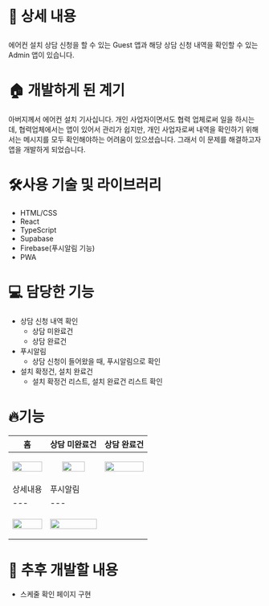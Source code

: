 # <p>📖 상세 내용

<aside>
  에어컨 설치 상담 신청을 할 수 있는 Guest 앱과 해당 상담 신청 내역을 확인할 수 있는 Admin 앱이 있습니다.
</aside>

# 🏠 개발하게 된 계기

<aside>
아버지께서 에어컨 설치 기사십니다. 개인 사업자이면서도 협력 업체로써 일을 하시는데, 협력업체에서는 앱이 있어서 관리가 쉽지만, 개인 사업자로써 내역을 확인하기 위해서는 메시지를 모두 확인해야하는 어려움이 있으셨습니다.
그래서 이 문제를 해결하고자 앱을 개발하게 되었습니다.
</aside>

# 🛠️사용 기술 및 라이브러리
<ul>
  <li>HTML/CSS</li>
  <li>React</li>
  <li>TypeScript</li>
  <li>Supabase</li>
  <li>Firebase(푸시알림 기능)</li>
  <li>PWA</li>
</ul>

# 💻 담당한 기능
- 상담 신청 내역 확인
    - 상담 미완료건
    - 상담 완료건
- 푸시알림
    - 상담 신청이 들어왔을 때, 푸시알림으로 확인
- 설치 확정건, 설치 완료건
    - 설치 확정건 리스트, 설치 완료건 리스트 확인
# 🔥기능
| 홈 | 상담 미완료건 | 상담 완료건 |
|---|---|---|
| <p align="center"><img src="https://github.com/user-attachments/assets/83df4de1-556a-4fbd-945c-c2b457bd206b" width="100%"/></p> | <p align="center"><img src="https://github.com/user-attachments/assets/fe2054e3-98c5-48cd-8efb-274d4b8781b4" width="70%" /></p> | <p align="center"><img src="https://github.com/user-attachments/assets/0a1876e6-06fb-48c5-a01a-55c6d3f04a36" width="100%" /></p> |
| 상세내용 | 푸시알림 |
|---|---|
| <p align="center"><img src="https://github.com/user-attachments/assets/1617bcd9-b8cb-4c69-aa28-bd3f3ae7b261" width="100%"/></p> | <p align="center"><img src="https://github.com/user-attachments/assets/e760253f-7e49-44b0-9032-6edc5fcfe8a8" width="100%" /></p> |



# 🌱 추후 개발할 내용
- 스케줄 확인 페이지 구현
